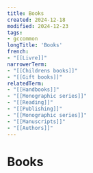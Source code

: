 ```yaml
---
title: Books
created: 2024-12-18
modified: 2024-12-23
tags:
- gccommon
longTitle: 'Books'
french:
- "[[Livre]]"
narrowerTerm:
- "[[Childrens books]]"
- "[[Gift books]]"
relatedTerm:
- "[[Handbooks]]"
- "[[Monographic series]]"
- "[[Reading]]"
- "[[Publishing]]"
- "[[Monographic series]]"
- "[[Manuscripts]]"
- "[[Authors]]"
---
```

# Books

